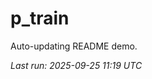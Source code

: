 # p_train

Auto-updating README demo.

<!--START_SECTION:status-->
_Last run: 2025-09-25 11:19 UTC_
<!--END_SECTION:status-->










































































































































































































































































































































































































































































































































































































































































































































































